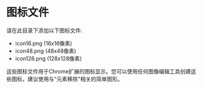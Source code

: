 # 图标文件

请在此目录下添加以下图标文件:

- icon16.png (16x16像素)
- icon48.png (48x48像素)
- icon128.png (128x128像素)

这些图标文件用于Chrome扩展的图标显示。您可以使用任何图像编辑工具创建这些图标，建议使用与"元素移除"相关的简单图形。 
